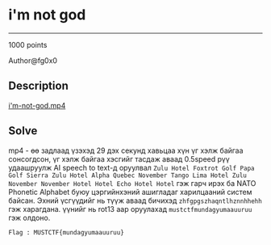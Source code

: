 # i'm not god
*** 
1000 points

Author@fg0x0

## Description
<a href="https://github.com/Uz169/MUST-CTF-2023-writeup-/blob/main/Round%202%20/Steganography/i'm%20not%20god/i'm-not-god.mp4">i'm-not-god.mp4</a>

## Solve
mp4 - өө задлаад үзэхэд 29 дэх секунд хавьцаа хүн үг хэлж байгаа сонсогдсон, үг хэлж байгаа хэсгийг тасдаж аваад 0.5speed рүү удаашруулж 
AI speech to text-д оруулвал 
``Zulu Hotel Foxtrot Golf Papa Golf Sierra Zulu Hotel Alpha Quebec November Tango Lima Hotel Zulu November November Hotel Hotel Echo Hotel Hotel``
гэж гарч ирэх ба
NATO Phonetic Alphabet буюу цэргийнхэний ашигладаг харилцааний систем байсан.
Эхний үсгүүдийг нь түүж аваад бичихэд
``zhfgpgszhaqntlhznnhhehh`` гэж харагдана. үүнийг нь rot13 аар оруулахад 
``mustctfmundagyumaauuruu`` гэж олдоно.

``Flag : MUSTCTF{mundagyumaauuruu}``
